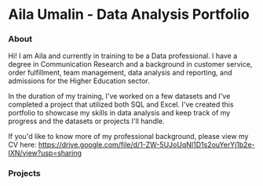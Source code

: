 # Aila Umalin - Data Analysis Portfolio 

### About
Hi! I am Aila and currently in training to be a Data professional. I have a degree in Communication Research and a background in customer service, order fulfillment, team management, data analysis and reporting, and admissions for the Higher Education sector.

In the duration of my training, I've worked on a few datasets and I've completed a project that utilized both SQL and Excel. I've created this portfolio to showcase my skills in data analysis and keep track of my progress and the datasets or projects I'll handle.

If you'd like to know more of my professional background, please view my CV here: https://drive.google.com/file/d/1-ZW-5UJoUqNI1D1s2ouYerYj1b2e-IXN/view?usp=sharing

### Projects
    
  
